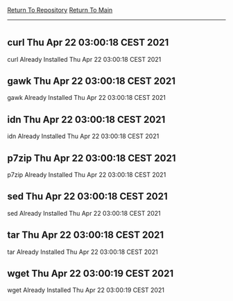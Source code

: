 [Return To Repository](https://github.com/bast69/piholeparser/)
[Return To Main](https://github.com/bast69/piholeparser/blob/master/RecentRunLogs/Mainlog.md)
____________________________________
# 
## curl Thu Apr 22 03:00:18 CEST 2021
curl Already Installed Thu Apr 22 03:00:18 CEST 2021
## gawk Thu Apr 22 03:00:18 CEST 2021
gawk Already Installed Thu Apr 22 03:00:18 CEST 2021
## idn Thu Apr 22 03:00:18 CEST 2021
idn Already Installed Thu Apr 22 03:00:18 CEST 2021
## p7zip Thu Apr 22 03:00:18 CEST 2021
p7zip Already Installed Thu Apr 22 03:00:18 CEST 2021
## sed Thu Apr 22 03:00:18 CEST 2021
sed Already Installed Thu Apr 22 03:00:18 CEST 2021
## tar Thu Apr 22 03:00:18 CEST 2021
tar Already Installed Thu Apr 22 03:00:18 CEST 2021
## wget Thu Apr 22 03:00:19 CEST 2021
wget Already Installed Thu Apr 22 03:00:19 CEST 2021
